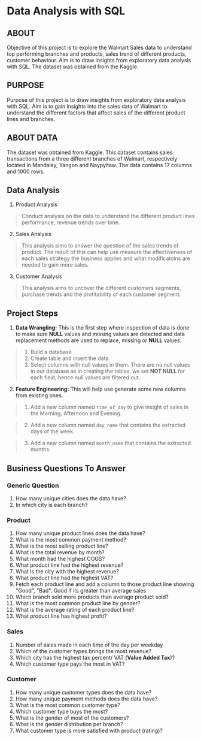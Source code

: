 # Data Analysis with SQL

## ABOUT

Objective of this project is to explore the Walmart Sales data to understand top performing branches and products, sales trend of different products, customer behaviour. Aim is to draw insights from exploratory data analysis with SQL. The dataset was obtained from the Kaggle.

## PURPOSE
Purpose of this project is to draw insights from exploratory data analysis with SQL.
Aim is to gain insights into the sales data of Walmart to understand the different factors that affect sales of the different product lines and branches. 

## ABOUT DATA
The dataset was obtained from Kaggle. This dataset contains sales transactions from a three different branches of Walmart, respectively located in Mandalay, Yangon and Naypyitaw. The data contains 17 columns and 1000 rows.

## Data Analysis 

1. Product Analysis

> Conduct analysis on the data to understand the different product lines performance, revenue trends over time.

2. Sales Analysis

> This analysis aims to answer the question of the sales trends of product. The result of this can help use measure the effectiveness of each sales strategy the business applies and what modificatoins are needed to gain more sales.

3. Customer Analysis

> This analysis aims to uncover the different customers segments, purchase trends and the profitability of each customer segment.


## Project Steps

1. **Data Wrangling:** This is the first step where inspection of data is done to make sure **NULL** values and missing values are detected and data replacement methods are used to replace, missing or **NULL** values.

> 1. Build a database
> 2. Create table and insert the data.
> 3. Select columns with null values in them. There are no null values in our database as in creating the tables, we set **NOT NULL** for each field, hence null values are filtered out.

2. **Feature Engineering:** This will help use generate some new columns from existing ones.

> 1. Add a new column named `time_of_day` to give insight of sales in the Morning, Afternoon and Evening. 

> 2. Add a new column named `day_name` that contains the extracted days of the week.

> 3. Add a new column named `month_name` that contains the extracted months.


## Business Questions To Answer

### Generic Question

1. How many unique cities does the data have?
2. In which city is each branch?

### Product

1. How many unique product lines does the data have?
2. What is the most common payment method?
3. What is the most selling product line?
4. What is the total revenue by month?
5. What month had the highest COGS?
6. What product line had the highest revenue?
5. What is the city with the highest revenue?
6. What product line had the highest VAT?
7. Fetch each product line and add a column to those product line showing "Good", "Bad". Good if its greater than average sales
8. Which branch sold more products than average product sold?
9. What is the most common product line by gender?
12. What is the average rating of each product line?
13. What product line has highest profit? 

### Sales

1. Number of sales made in each time of the day per weekday
2. Which of the customer types brings the most revenue?
3. Which city has the highest tax percent/ VAT (**Value Added Tax**)?
4. Which customer type pays the most in VAT?

### Customer

1. How many unique customer types does the data have?
2. How many unique payment methods does the data have?
3. What is the most common customer type?
4. Which customer type buys the most?
5. What is the gender of most of the customers?
6. What is the gender distribution per branch?  
7. What customer type is more satisfied with product (rating)?


